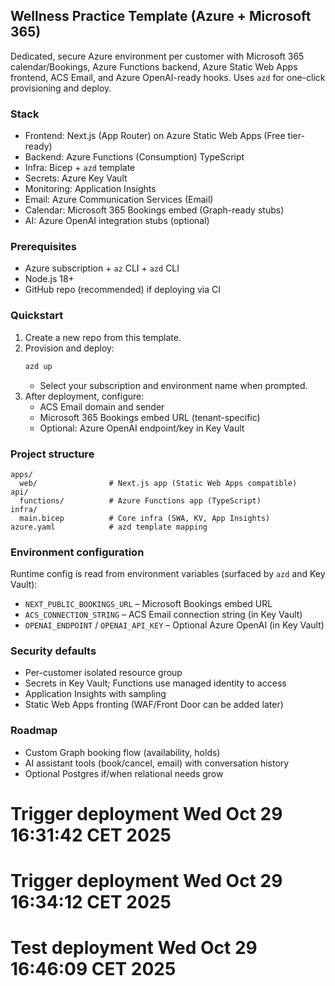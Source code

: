 ## Wellness Practice Template (Azure + Microsoft 365)

Dedicated, secure Azure environment per customer with Microsoft 365 calendar/Bookings, Azure Functions backend, Azure Static Web Apps frontend, ACS Email, and Azure OpenAI-ready hooks. Uses `azd` for one-click provisioning and deploy.

### Stack
- Frontend: Next.js (App Router) on Azure Static Web Apps (Free tier-ready)
- Backend: Azure Functions (Consumption) TypeScript
- Infra: Bicep + `azd` template
- Secrets: Azure Key Vault
- Monitoring: Application Insights
- Email: Azure Communication Services (Email)
- Calendar: Microsoft 365 Bookings embed (Graph-ready stubs)
- AI: Azure OpenAI integration stubs (optional)

### Prerequisites
- Azure subscription + `az` CLI + `azd` CLI
- Node.js 18+
- GitHub repo (recommended) if deploying via CI

### Quickstart
1. Create a new repo from this template.
2. Provision and deploy:
   ```bash
   azd up
   ```
   - Select your subscription and environment name when prompted.
3. After deployment, configure:
   - ACS Email domain and sender
   - Microsoft 365 Bookings embed URL (tenant-specific)
   - Optional: Azure OpenAI endpoint/key in Key Vault

### Project structure
```
apps/
  web/                # Next.js app (Static Web Apps compatible)
api/
  functions/          # Azure Functions app (TypeScript)
infra/
  main.bicep          # Core infra (SWA, KV, App Insights)
azure.yaml            # azd template mapping
```

### Environment configuration
Runtime config is read from environment variables (surfaced by `azd` and Key Vault):
- `NEXT_PUBLIC_BOOKINGS_URL` – Microsoft Bookings embed URL
- `ACS_CONNECTION_STRING` – ACS Email connection string (in Key Vault)
- `OPENAI_ENDPOINT` / `OPENAI_API_KEY` – Optional Azure OpenAI (in Key Vault)

### Security defaults
- Per-customer isolated resource group
- Secrets in Key Vault; Functions use managed identity to access
- Application Insights with sampling
- Static Web Apps fronting (WAF/Front Door can be added later)

### Roadmap
- Custom Graph booking flow (availability, holds)
- AI assistant tools (book/cancel, email) with conversation history
- Optional Postgres if/when relational needs grow


# Trigger deployment Wed Oct 29 16:31:42 CET 2025
# Trigger deployment Wed Oct 29 16:34:12 CET 2025
# Test deployment Wed Oct 29 16:46:09 CET 2025
